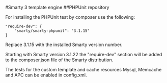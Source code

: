 #Smarty 3 template engine
##PHPUnit repository

For installing the PHPUnit test by composer use the following:

    "require-dev": {
        "smarty/smarty-phpunit": "3.1.15"
    }

Replace 3.1.15 with the installed Smarty version number.

Starting with Smarty version 3.1.22 the "require-dev" section will be added
to the composer.json file of the Smarty distribution.

The tests for the custom template and cache resources Mysql, Memcache and APC can
be enabled in config.xml.

